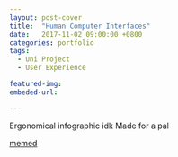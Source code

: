 ```yaml
---
layout: post-cover
title:  "Human Computer Interfaces"
date:   2017-11-02 09:00:00 +0800
categories: portfolio
tags:
  - Uni Project
  - User Experience

featured-img: 
embeded-url:

---
```


Ergonomical infographic idk
Made for a pal

[memed](https://projects.invisionapp.com/share/VP9807C32#/screens/202820666)

<!--![image](http://res.cloudinary.com/xitricite/image/upload/c_scale,w_600/v1509877649/ots_bucf1g.png)-->